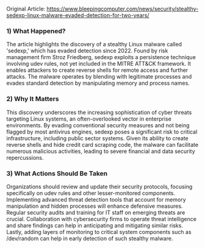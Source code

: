 Original Article: https://www.bleepingcomputer.com/news/security/stealthy-sedexp-linux-malware-evaded-detection-for-two-years/

### 1) What Happened?

The article highlights the discovery of a stealthy Linux malware called 'sedexp,' which has evaded detection since 2022. Found by risk management firm Stroz Friedberg, sedexp exploits a persistence technique involving udev rules, not yet included in the MITRE ATT&CK framework. It enables attackers to create reverse shells for remote access and further attacks. The malware operates by blending with legitimate processes and evades standard detection by manipulating memory and process names.

### 2) Why It Matters

This discovery underscores the increasing sophistication of cyber threats targeting Linux systems, an often-overlooked vector in enterprise environments. By evading conventional security measures and not being flagged by most antivirus engines, sedexp poses a significant risk to critical infrastructure, including public sector systems. Given its ability to create reverse shells and hide credit card scraping code, the malware can facilitate numerous malicious activities, leading to severe financial and data security repercussions.

### 3) What Actions Should Be Taken

Organizations should review and update their security protocols, focusing specifically on udev rules and other lesser-monitored components. Implementing advanced threat detection tools that account for memory manipulation and hidden processes will enhance defensive measures. Regular security audits and training for IT staff on emerging threats are crucial. Collaboration with cybersecurity firms to operate threat intelligence and share findings can help in anticipating and mitigating similar risks. Lastly, adding layers of monitoring to critical system components such as /dev/random can help in early detection of such stealthy malware.